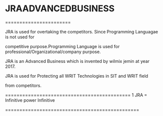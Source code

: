 # JRAADVANCEDBUSINESS
=======================

JRA  is used  for  overtaking    the  competitors. Since  Programming Languagae   is  not used  for

competitive  purpose.Programming Language  is  used  for  professional/Organizational/company purpose.

JRA  is  an  Advanced Business which  is invented  by   wilmix jemin   at  year  2017.

JRA  is  used  for   Protecting   all   WRIT  Technologies  in   SIT  and  WRIT field

from  competitors.


============================================
1  JRA  =  Infinitive  power  Infinitive

===============================================
